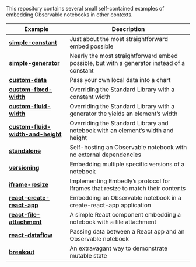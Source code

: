 This repository contains several small self-contained examples of embedding Observable notebooks in other contexts.

| Example | Description |
|---|---|
| [**simple-constant**](https://github.com/observablehq/examples/tree/main/simple-constant/) | Just about the most straightforward embed possible |
| [**simple-generator**](https://github.com/observablehq/examples/tree/main/simple-generator/) | Nearly the most straightforward embed possible, but with a generator instead of a constant |
| [**custom-data**](https://github.com/observablehq/examples/tree/main/custom-data/) | Pass your own local data into a chart |
| [**custom-fixed-width**](https://github.com/observablehq/examples/tree/main/custom-fixed-width/) | Overriding the Standard Library with a constant width |
| [**custom-fluid-width**](https://github.com/observablehq/examples/tree/main/custom-fluid-width/) | Overriding the Standard Library with a generator the yields an element’s width |
| [**custom-fluid-width-and-height**](https://github.com/observablehq/examples/tree/main/custom-fluid-width-and-height/) | Overriding the Standard Library and notebook with an element’s width and height |
| [**standalone**](https://github.com/observablehq/examples/tree/main/standalone/) | Self-hosting an Observable notebook with no external dependencies |
| [**versioning**](https://github.com/observablehq/examples/tree/main/versioning/) | Embedding multiple specific versions of a notebook |
| [**iframe-resize**](https://github.com/observablehq/examples/tree/main/iframe-resize/) | Implementing Embedly’s protocol for Iframes that resize to match their contents |
| [**react-create-react-app**](https://github.com/observablehq/examples/tree/main/react-create-react-app/) | Embedding an Observable notebook in a create-react-app application |
| [**react-file-attachment**](https://github.com/observablehq/examples/tree/main/react-file-attachment/) | A simple React component embedding a notebook with a file attachment |
| [**react-dataflow**](https://github.com/observablehq/examples/tree/main/react-dataflow/) | Passing data between a React app and an Observable notebook |
| [**breakout**](https://github.com/observablehq/examples/tree/main/breakout/) | An extravagant way to demonstrate mutable state |
